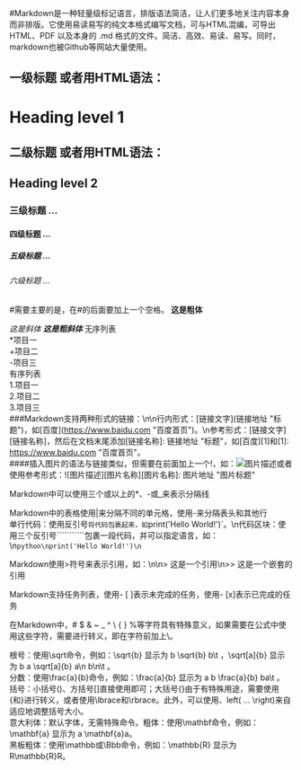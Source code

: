 #Markdown是一种轻量级标记语言，排版语法简洁，让人们更多地关注内容本身而非排版。它使用易读易写的纯文本格式编写文档，可与HTML混编，可导出 HTML、PDF 以及本身的 .md 格式的文件。简洁、高效、易读、易写。同时，markdown也被Github等网站大量使用。
## 一级标题          或者用HTML语法：<h1>Heading level 1</h1>
## 二级标题			或者用HTML语法：<h2>Heading level 2</h2>
### 三级标题        ...
#### 四级标题       ...
##### 五级标题      ...
###### 六级标题     ...
#需要主要的是，在#的后面要加上一个空格。
**这是粗体**

*这是斜体*
***这是粗斜体***
无序列表  
*项目一  
+项目二  
-项目三  
有序列表  
1.项目一  
2.项目二  
3.项目三  
###Markdown支持两种形式的链接：\n\n行内形式：[链接文字](链接地址 \"标题\")，如[百度](https://www.baidu.com \"百度首页\")。\n参考形式：[链接文字][链接名称]，然后在文档末尾添加[链接名称]: 链接地址 \"标题\"，如[百度][1]和[1]: https://www.baidu.com \"百度首页\"。    
 ####插入图片的语法与链接类似，但需要在前面加上一个!，如：![图片描述](图片地址 "图片标题")或者使用参考形式：![图片描述][图片名称][图片名称]: 图片地址 "图片标题"   
 
Markdown中可以使用三个或以上的*、-或_来表示分隔线    

Markdown中的表格使用|来分隔不同的单元格，使用-来分隔表头和其他行  
单行代码：使用反引号`将代码包裹起来，如`print('Hello World!')`。\n代码区块：使用三个反引号```````````包裹一段代码，并可以指定语言，如：\n```python\nprint('Hello World!')\n```    

Markdown使用>符号来表示引用，如：\n\n> 这是一个引用\n>> 这是一个嵌套的引用  

Markdown支持任务列表，使用- [ ]表示未完成的任务，使用- [x]表示已完成的任务  

在Markdown中，# $ & ~ _ ^ \ { } %等字符具有特殊意义，如果需要在公式中使用这些字符，需要进行转义，即在字符前加上\。  

根号：使用\sqrt命令，例如：\sqrt{b} 显示为 b \sqrt{b} b\t ，\sqrt[a]{b} 显示为 b a \sqrt[a]{b} a\n  b\n\t 。  
分数：使用\frac{a}{b}命令，例如：\frac{a}{b} 显示为 a b \frac{a}{b} ba\t 。  
括号：小括号()、方括号[]直接使用即可；大括号{}由于有特殊用途，需要使用\{和\}进行转义，或者使用\lbrace和\rbrace。此外，可以使用、left( ... \right)来自适应地调整括号大小。  
意大利体：默认字体，无需特殊命令。粗体：使用\mathbf命令，例如：\mathbf{a} 显示为 a \mathbf{a}a。  
黑板粗体：使用\mathbb或\Bbb命令，例如：\mathbb{R} 显示为 R\mathbb{R}R。